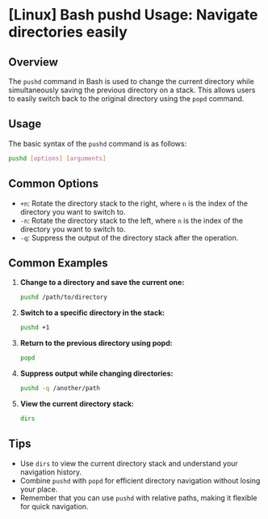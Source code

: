 # [Linux] Bash pushd Usage: Navigate directories easily

## Overview
The `pushd` command in Bash is used to change the current directory while simultaneously saving the previous directory on a stack. This allows users to easily switch back to the original directory using the `popd` command.

## Usage
The basic syntax of the `pushd` command is as follows:

```bash
pushd [options] [arguments]
```

## Common Options
- `+n`: Rotate the directory stack to the right, where `n` is the index of the directory you want to switch to.
- `-n`: Rotate the directory stack to the left, where `n` is the index of the directory you want to switch to.
- `-q`: Suppress the output of the directory stack after the operation.

## Common Examples

1. **Change to a directory and save the current one:**
   ```bash
   pushd /path/to/directory
   ```

2. **Switch to a specific directory in the stack:**
   ```bash
   pushd +1
   ```

3. **Return to the previous directory using popd:**
   ```bash
   popd
   ```

4. **Suppress output while changing directories:**
   ```bash
   pushd -q /another/path
   ```

5. **View the current directory stack:**
   ```bash
   dirs
   ```

## Tips
- Use `dirs` to view the current directory stack and understand your navigation history.
- Combine `pushd` with `popd` for efficient directory navigation without losing your place.
- Remember that you can use `pushd` with relative paths, making it flexible for quick navigation.
